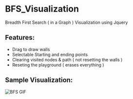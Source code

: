 # BFS_Visualization
Breadth First Search ( in a Graph ) Visualization using Jquery

## Features:
- Drag to draw walls
- Selectable Starting and ending points
- Clearing visited nodes & path ( not resetting the walls )
- Reseting the playground ( erases everything )

## Sample Visualization:
![BFS GIF](https://media.giphy.com/media/JQ4FlqIFFVKM0Hxizs/giphy.gif)

